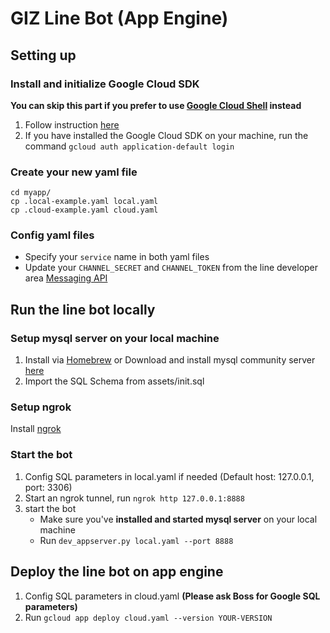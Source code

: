 # GIZ Line Bot (App Engine)

## Setting up
### Install and initialize Google Cloud SDK
**You can skip this part if you prefer to use [Google Cloud Shell](https://cloud.google.com/shell/docs/quickstart) instead**

1. Follow instruction [here](https://cloud.google.com/appengine/docs/standard/go/download)
2. If you have installed the Google Cloud SDK on your machine, run the command `gcloud auth application-default login`

### Create your new yaml file
```
cd myapp/
cp .local-example.yaml local.yaml
cp .cloud-example.yaml cloud.yaml
```
### Config yaml files
- Specify your `service` name in both yaml files
- Update your `CHANNEL_SECRET` and `CHANNEL_TOKEN` from the line developer area [Messaging API](https://developers.line.me/)

## Run the line bot locally
### Setup mysql server on your local machine
1. Install via [Homebrew](https://gist.github.com/nrollr/3f57fc15ded7dddddcc4e82fe137b58e) or Download and install mysql community server [here](https://dev.mysql.com/downloads/mysql/)
2. Import the SQL Schema from assets/init.sql

### Setup ngrok
Install [ngrok](https://ngrok.com/download)

### Start the bot
1. Config SQL parameters in local.yaml if needed (Default host: 127.0.0.1, port: 3306)
2. Start an ngrok tunnel, run `ngrok http 127.0.0.1:8888`
3. start the bot
    - Make sure you've **installed and started mysql server** on your local machine
    - Run `dev_appserver.py local.yaml --port 8888`

## Deploy the line bot on app engine
1. Config SQL parameters in cloud.yaml **(Please ask Boss for Google SQL parameters)**
2. Run `gcloud app deploy cloud.yaml --version YOUR-VERSION`
